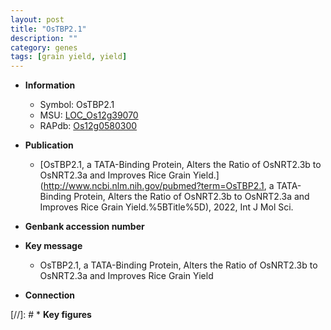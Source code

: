 ```yaml
---
layout: post
title: "OsTBP2.1"
description: ""
category: genes
tags: [grain yield, yield]
---
```


* **Information**  
    + Symbol: OsTBP2.1  
    + MSU: [LOC_Os12g39070](http://rice.uga.edu/cgi-bin/ORF_infopage.cgi?orf=LOC_Os12g39070)  
    + RAPdb: [Os12g0580300](https://rapdb.dna.affrc.go.jp/locus/?name=Os12g0580300)  

* **Publication**  
    + [OsTBP2.1, a TATA-Binding Protein, Alters the Ratio of OsNRT2.3b to OsNRT2.3a and Improves Rice Grain Yield.](http://www.ncbi.nlm.nih.gov/pubmed?term=OsTBP2.1, a TATA-Binding Protein, Alters the Ratio of OsNRT2.3b to OsNRT2.3a and Improves Rice Grain Yield.%5BTitle%5D), 2022, Int J Mol Sci.

* **Genbank accession number**  

* **Key message**  
    + OsTBP2.1, a TATA-Binding Protein, Alters the Ratio of OsNRT2.3b to OsNRT2.3a and Improves Rice Grain Yield

* **Connection**  

[//]: # * **Key figures**  


